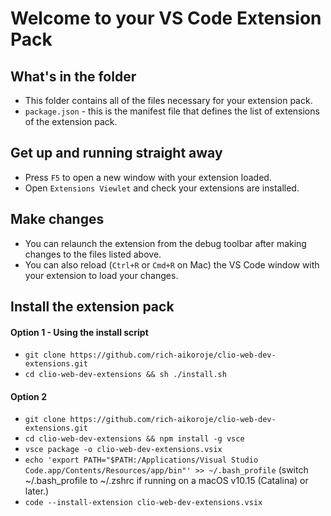 # Welcome to your VS Code Extension Pack

## What's in the folder

* This folder contains all of the files necessary for your extension pack.
* `package.json` - this is the manifest file that defines the list of extensions of the extension pack.

## Get up and running straight away

* Press `F5` to open a new window with your extension loaded.
* Open `Extensions Viewlet` and check your extensions are installed.

## Make changes

* You can relaunch the extension from the debug toolbar after making changes to the files listed above.
* You can also reload (`Ctrl+R` or `Cmd+R` on Mac) the VS Code window with your extension to load your changes.

## Install the extension pack

#### Option 1 - Using the install script
- `git clone https://github.com/rich-aikoroje/clio-web-dev-extensions.git`
- `cd clio-web-dev-extensions && sh ./install.sh`

#### Option 2
- `git clone https://github.com/rich-aikoroje/clio-web-dev-extensions.git`
- `cd clio-web-dev-extensions && npm install -g vsce`
- `vsce package -o clio-web-dev-extensions.vsix`
- `echo 'export PATH="$PATH:/Applications/Visual Studio Code.app/Contents/Resources/app/bin"' >> ~/.bash_profile`
 (switch ~/.bash_profile to ~/.zshrc if running on a macOS v10.15 (Catalina) or later.)
- `code --install-extension clio-web-dev-extensions.vsix`